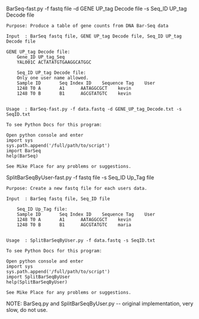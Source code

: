 BarSeq-fast.py -f fastq file -d GENE UP_tag Decode file -s Seq_ID UP_tag Decode file

    Purpose: Produce a table of gene counts from DNA Bar-Seq data

    Input  : BarSeq fastq file, GENE UP_tag Decode file, Seq_ID UP_tag Decode file

    GENE UP_tag Decode file:
        Gene_ID UP_tag_Seq
        YAL001C ACTATATGTGAAGGCATGGC

        Seq_ID UP_tag Decode file:
        Only one user name allowed.
        Sample ID       Seq Index ID    Sequence Tag    User
        1248 T0 A       A1      AATAGGCGCT    kevin 
        1248 T0 B       B1      AGCGTATGTC    kevin


    Usage  : BarSeq-fast.py -f data.fastq -d GENE_UP_tag_Decode.txt -s SeqID.txt
  
	To see Python Docs for this program:

	Open python console and enter
	import sys
	sys.path.append('/full/path/to/script')
	import BarSeq
	help(BarSeq)

	See Mike Place for any problems or suggestions.


SplitBarSeqByUser-fast.py -f fastq file -s Seq_ID Up_Tag file

    Purpose: Create a new fastq file for each users data.

    Input  : BarSeq fastq file, Seq_ID file

        Seq_ID Up_Tag file:
        Sample ID       Seq Index ID    Sequence Tag    User
        1248 T0 A       A1      AATAGGCGCT    kevin 
        1248 T0 B       B1      AGCGTATGTC    maria


    Usage  : SplitBarSeqByUser.py -f data.fastq -s SeqID.txt
  
	To see Python Docs for this program:

	Open python console and enter
	import sys
	sys.path.append('/full/path/to/script')
	import SplitBarSeqByUser
	help(SplitBarSeqByUser)

	See Mike Place for any problems or suggestions.


NOTE:
BarSeq.py and SplitBarSeqByUser.py -- original implementation, very slow, do not use.


